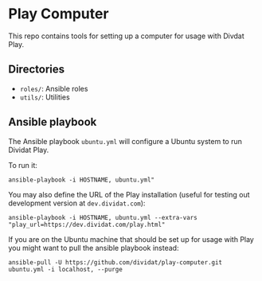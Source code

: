 # Play Computer

This repo contains tools for setting up a computer for usage with Divdat Play.

## Directories

-   `roles/`: Ansible roles
-   `utils/`: Utilities

## Ansible playbook

The Ansible playbook `ubuntu.yml` will configure a Ubuntu system to run Dividat Play.

To run it:
```
ansible-playbook -i HOSTNAME, ubuntu.yml"
```

You may also define the URL of the Play installation (useful for testing out development version at `dev.dividat.com`):
```
ansible-playbook -i HOSTNAME, ubuntu.yml --extra-vars "play_url=https://dev.dividat.com/play.html"
```

If you are on the Ubuntu machine that should be set up for usage with Play you might want to pull the ansible playbook instead:
```
ansible-pull -U https://github.com/dividat/play-computer.git ubuntu.yml -i localhost, --purge
```
